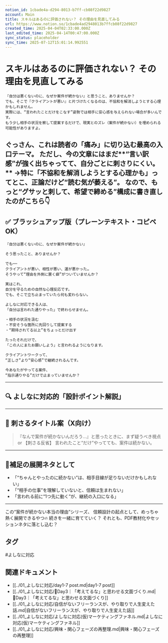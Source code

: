 ```yaml
---
notion_id: 1cbade4a-d294-8013-b7ff-cb08f22d9827
account: Main
title: スキルはあるのに評価されない？ その理由を見直してみる
url: https://www.notion.so/1cbade4ad2948013b7ffcb08f22d9827
created_time: 2025-04-04T02:33:00.000Z
last_edited_time: 2025-04-14T00:47:00.000Z
sync_status: placeholder
sync_time: 2025-07-12T15:01:14.992551
---
```

# スキルはあるのに評価されない？ その理由を見直してみる

```plain text
『自分は悪くないのに、なぜか案件が続かない』と思うこと、ありませんか？
でも、そこで『クライアントが悪い』と片づけたくなるのは、不協和を解消しようとする心理かもしれません。
実際には、“言われたことだけをこなす”姿勢では相手に安心感を与えられない場合が多いんです。
もう少し相手の状況を察して提案するだけで、現実とのズレ（案件が続かない）を埋められる可能性がありますよ。
```
ぐっさん、これは**読者の「痛み」に切り込む最高の入口テーマ。**
ただし、今の文章にはまだ**“言い訳感”が強く出ちゃってて、自分ごとに刺さりにくい。**
→特に「不協和を解消しようとする心理かも」ってとこ、**正論だけど“読む気が萎える”。**
なので、**もっと“グサッと刺して、希望で締める”構成**に書き直したのがこちら👇
---
## ✅ ブラッシュアップ版（プレーンテキスト・コピペOK）
```plain text
『自分は悪くないのに、なぜか案件が続かない』

そう思ったこと、ありませんか？

でも──
クライアントが悪い、相性が悪い、運が悪かった…
そうやって“理由を外側に置く癖”がついていませんか？

実はこれ、
自分を守るための自然な心理反応です。
でも、そこで立ち止まっていたら何も変わらない。

よしなに対応できる人は、
「自分は言われた通りやった」で終わらせません。

・相手の状況を汲む
・不安そうな箇所に先回りして提案する
・“期待されてる以上”をちょっとだけ出す

たったそれだけで、
「この人にまたお願いしよう」と言われるようになります。

クライアントワークって、
“正しさ”より“安心感”で継続されるんです。

今あなたがやってる案件、
“指示通りやる”だけで止まっていませんか？
```
---
## 🔍 よしなに対応的「設計ポイント解説」
---
## 🧠 刺さるタイトル案（X向け）
> 『なんで案件が続かないんだろう…』と思ったときに、まず疑うべき視点
or
> 【刺さる反省】
  言われたこと“だけ”やってても、案件は続かない。
---
## 🧩補足の展開ネタとして
- 「“ちゃんとやったのに続かない”は、相手目線が足りないだけかもしれない」
- 「“相手の仕事”を理解していないと、信頼は生まれない」
- 「言われる前に“1つ先に動く”が、継続の入口になる」
---
この“案件が続かない本当の理由”シリーズ、
信頼設計の起点として、めっちゃ熱く展開できるやつ🔥
続きを一緒に育てていく？
それとも、PDF教材化やセッションネタに落とし込む？

## タグ

#よしなに対応 

## 関連ドキュメント

- [[../01_よしなに対応/day1-7 post.md|day1-7 post]]
- [[../01_よしなに対応/🔹Day3｜「考えてるな」と思わせる文面づくり.md|🔹Day3｜「考えてるな」と思わせる文面づくり]]
- [[../01_よしなに対応/自信がないフリーランスが、やり取りで人生変えた話.md|自信がないフリーランスが、やり取りで人生変えた話]]
- [[../01_よしなに対応/よしなに対応(仮)マーケティングファネル.md|よしなに対応(仮)マーケティングファネル]]
- [[../01_よしなに対応/興味・関心フェーズの再整理.md|興味・関心フェーズの再整理]]
